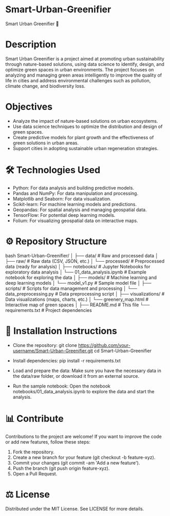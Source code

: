 # Smart-Urban-Greenifier
Smart Urban Greenifier 🌿


# Description
Smart Urban Greenifier is a project aimed at promoting urban sustainability through nature-based solutions, using data science to identify, design, and optimize green spaces in urban environments. The project focuses on analyzing and managing green areas intelligently to improve the quality of life in cities and address environmental challenges such as pollution, climate change, and biodiversity loss.

# Objectives

- Analyze the impact of nature-based solutions on urban ecosystems.
- Use data science techniques to optimize the distribution and design of green spaces.
- Create predictive models for plant growth and the effectiveness of green solutions in urban areas.
- Support cities in adopting sustainable urban regeneration strategies.
  
# 🛠️ Technologies Used
- Python: For data analysis and building predictive models.
- Pandas and NumPy: For data manipulation and processing.
- Matplotlib and Seaborn: For data visualization.
- Scikit-learn: For machine learning models and predictions.
- Geopandas: For spatial analysis and managing geospatial data.
- TensorFlow: For potential deep learning models.
- Folium: For visualizing geospatial data on interactive maps.

# ⚙️ Repository Structure
bash
Smart-Urban-Greenifier/
│
├── data/                  # Raw and processed data
│   ├── raw/               # Raw data (CSV, JSON, etc.)
│   └── processed/         # Preprocessed data (ready for analysis)
│
├── notebooks/             # Jupyter Notebooks for exploratory data analysis
│   └── 01_data_analysis.ipynb  # Example notebook for exploring the data
│
├── models/                # Machine learning and deep learning models
│   └── model_v1.py        # Sample model file
│
├── scripts/               # Scripts for data management and processing
│   └── data_preprocessing.py  # Data preprocessing script
│
├── visualizations/        # Data visualizations (maps, charts, etc.)
│   └── greenery_map.html  # Interactive map of green spaces
│
├── README.md              # This file
└── requirements.txt       # Project dependencies

# 📝 Installation Instructions
- Clone the repository:
git clone https://github.com/your-username/Smart-Urban-Greenifier.git
cd Smart-Urban-Greenifier

- Install dependencies:
pip install -r requirements.txt

- Load and prepare the data:
Make sure you have the necessary data in the data/raw folder, or download it from an external source.

- Run the sample notebook:
Open the notebook notebooks/01_data_analysis.ipynb to explore the data and start the analysis.

# 📊 Contribute
Contributions to the project are welcome! If you want to improve the code or add new features, follow these steps:
1. Fork the repository.
2. Create a new branch for your feature (git checkout -b feature-xyz).
3. Commit your changes (git commit -am 'Add a new feature').
4. Push the branch (git push origin feature-xyz).
5. Open a Pull Request.

# ⚖️ License
Distributed under the MIT License. See LICENSE for more details.
